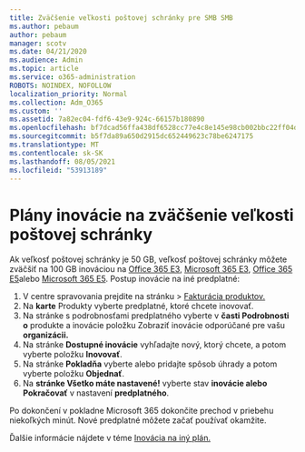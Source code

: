 ```yaml
---
title: Zväčšenie veľkosti poštovej schránky pre SMB SMB
ms.author: pebaum
author: pebaum
manager: scotv
ms.date: 04/21/2020
ms.audience: Admin
ms.topic: article
ms.service: o365-administration
ROBOTS: NOINDEX, NOFOLLOW
localization_priority: Normal
ms.collection: Adm_O365
ms.custom: ''
ms.assetid: 7a82ec04-fdf6-43e9-924c-66157b180890
ms.openlocfilehash: bf7dcad56ffa438df6528cc77e4c8e145e98cb002bbc22ff04d8f08dc7d37232
ms.sourcegitcommit: b5f7da89a650d2915dc652449623c78be6247175
ms.translationtype: MT
ms.contentlocale: sk-SK
ms.lasthandoff: 08/05/2021
ms.locfileid: "53913189"
---
```

# <a name="upgrade-plans-to-increase-mailbox-size"></a>Plány inovácie na zväčšenie veľkosti poštovej schránky

Ak veľkosť poštovej schránky je 50 GB, veľkosť poštovej schránky môžete zväčšiť na 100 GB inováciou na [Office 365 E3](https://www.microsoft.com/microsoft-365/enterprise/office-365-e3?rtc=1&activetab=pivot:overviewtab), [Microsoft 365 E3](https://www.microsoft.com/microsoft-365/enterprise/e3?activetab=pivot%3aoverviewtab), [Office 365 E5](https://www.microsoft.com/microsoft-365/enterprise/office-365-e5?rtc=1&activetab=pivot%3aoverviewtab)alebo [Microsoft 365 E5](https://www.microsoft.com/microsoft-365/enterprise/e5?activetab=pivot%3aoverviewtab). Postup inovácie na iné predplatné:
  
1. V centre spravovania prejdite na stránku  >  [Fakturácia produktov.](https://go.microsoft.com/fwlink/p/?linkid=842054)
2. Na **karte** Produkty vyberte predplatné, ktoré chcete inovovať.
3. Na stránke s podrobnosťami predplatného vyberte v **časti Podrobnosti o** produkte a inovácie položku Zobraziť inovácie odporúčané pre vašu **organizácii.**
4. Na stránke **Dostupné inovácie** vyhľadajte nový, ktorý chcete, a potom vyberte položku **Inovovať**.
5. Na stránke **Pokladňa** vyberte alebo pridajte spôsob úhrady a potom vyberte položku **Objednať**.
6. Na **stránke Všetko máte nastavené!** vyberte stav **inovácie alebo Pokračovať** v nastavení **predplatného**.

Po dokončení v pokladne Microsoft 365 dokončite prechod v priebehu niekoľkých minút. Nové predplatné môžete začať používať okamžite.

Ďalšie informácie nájdete v téme [Inovácia na iný plán.](https://docs.microsoft.com/microsoft-365/commerce/subscriptions/upgrade-to-different-plan)